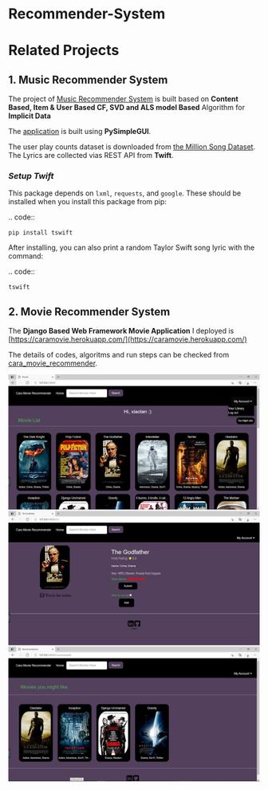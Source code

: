# Recommender-System

# Related Projects
## 1. Music Recommender System
The project of [Music Recommender System](https://github.com/xiaolancara/Recommender-System/blob/main/MusicRecSys_FinalProject/RecSys_FinalProject%20(1).ipynb) is built based on **Content Based, Item & User Based CF, SVD and ALS model Based** Algorithm for **Implicit Data**

The [application](https://github.com/xiaolancara/Recommender-System/blob/main/MusicRecSys_FinalProject/Gui_interaction.py) is built using **PySimpleGUI**. 

The user play counts dataset is downloaded from [the Million Song Dataset](http://millionsongdataset.com/challenge/).
The Lyrics are collected vias REST API from **Twift**.

### *Setup Twift*

This package depends on ``lxml``, ``requests``, and ``google``. These should be
installed when you install this package from pip:

.. code::

    pip install tswift

After installing, you can also print a random Taylor Swift song lyric with the
command:

.. code::

    tswift
 


## 2. Movie Recommender System
The **Django Based Web Framework Movie Application** I deployed is [https://caramovie.herokuapp.com/](https://caramovie.herokuapp.com/)

The details of codes, algoritms and run steps can be checked from [cara_movie_recommender](https://github.com/xiaolancara/cara_movie_recommender).

![home](https://github.com/xiaolancara/cara_movie_recommender/blob/main/website%20page/Home%20page.JPG)
![detail](https://github.com/xiaolancara/cara_movie_recommender/blob/main/website%20page/Detail%20page.JPG)
![recommend](https://github.com/xiaolancara/cara_movie_recommender/blob/main/website%20page/Recommend%20page.JPG)
